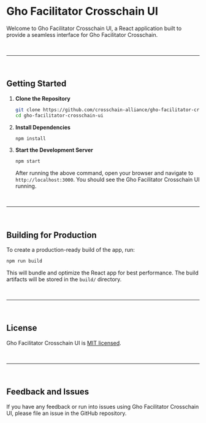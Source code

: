 # Gho Facilitator Crosschain UI

Welcome to Gho Facilitator Crosschain UI, a React application built to provide a seamless interface for Gho Facilitator Crosschain. 


&nbsp;

***

&nbsp;

## Getting Started

1. **Clone the Repository**

   ```bash
   git clone https://github.com/crosschain-alliance/gho-facilitator-crosschain-ui.git
   cd gho-facilitator-crosschain-ui
   ```

2. **Install Dependencies**

   ```bash
   npm install
   ```

3. **Start the Development Server**

   ```bash
   npm start
   ```

   After running the above command, open your browser and navigate to `http://localhost:3000`. You should see the Gho Facilitator Crosschain UI running.

&nbsp;

***

&nbsp;

## Building for Production

To create a production-ready build of the app, run:

```bash
npm run build
```

This will bundle and optimize the React app for best performance. The build artifacts will be stored in the `build/` directory.


&nbsp;

***

&nbsp;

## License

Gho Facilitator Crosschain UI is [MIT licensed](./LICENSE).


&nbsp;

***

&nbsp;

## Feedback and Issues

If you have any feedback or run into issues using Gho Facilitator Crosschain UI, please file an issue in the GitHub repository.
